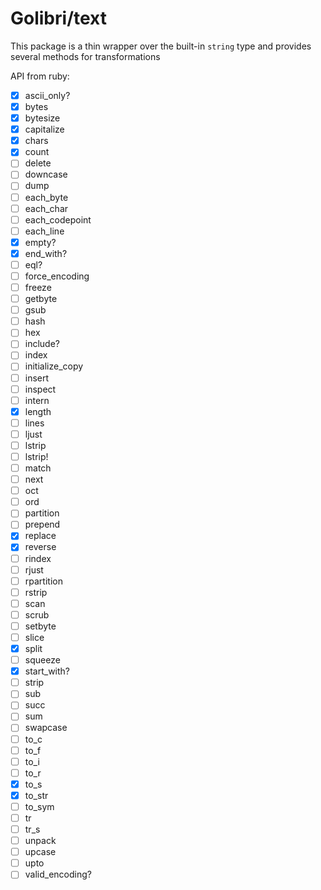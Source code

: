 # Golibri/text

This package is a thin wrapper over the built-in `string` type and provides several methods for transformations

API from ruby:

- [x] ascii_only?
- [x] bytes
- [x] bytesize
- [x] capitalize
- [x] chars
- [x] count
- [ ] delete
- [ ] downcase
- [ ] dump
- [ ] each_byte
- [ ] each_char
- [ ] each_codepoint
- [ ] each_line
- [x] empty?
- [x] end_with?
- [ ] eql?
- [ ] force_encoding
- [ ] freeze
- [ ] getbyte
- [ ] gsub
- [ ] hash
- [ ] hex
- [ ] include?
- [ ] index
- [ ] initialize_copy
- [ ] insert
- [ ] inspect
- [ ] intern
- [x] length
- [ ] lines
- [ ] ljust
- [ ] lstrip
- [ ] lstrip!
- [ ] match
- [ ] next
- [ ] oct
- [ ] ord
- [ ] partition
- [ ] prepend
- [x] replace
- [x] reverse
- [ ] rindex
- [ ] rjust
- [ ] rpartition
- [ ] rstrip
- [ ] scan
- [ ] scrub
- [ ] setbyte
- [ ] slice
- [x] split
- [ ] squeeze
- [x] start_with?
- [ ] strip
- [ ] sub
- [ ] succ
- [ ] sum
- [ ] swapcase
- [ ] to_c
- [ ] to_f
- [ ] to_i
- [ ] to_r
- [x] to_s
- [x] to_str
- [ ] to_sym
- [ ] tr
- [ ] tr_s
- [ ] unpack
- [ ] upcase
- [ ] upto
- [ ] valid_encoding?